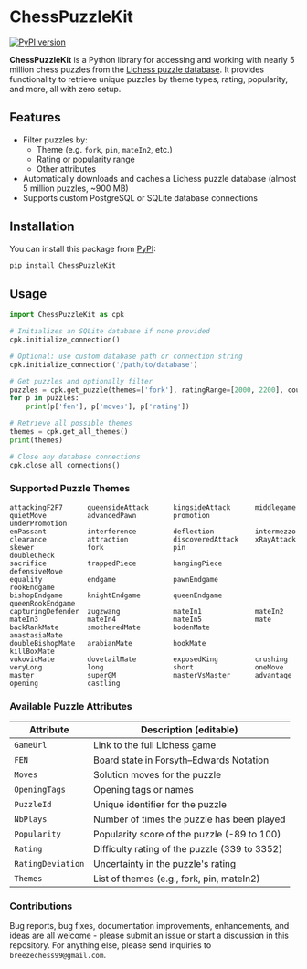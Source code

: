 # ChessPuzzleKit
[![PyPI version](https://img.shields.io/pypi/v/ChessPuzzleKit.svg)](https://pypi.org/project/ChessPuzzleKit/)

**ChessPuzzleKit** is a Python library for accessing and working with nearly 5 million chess puzzles from the [Lichess puzzle database](https://database.lichess.org/#puzzles). It provides functionality to retrieve unique puzzles by theme types, rating, popularity, and more, all with zero setup.

## Features

- Filter puzzles by:
  - Theme (e.g. `fork`, `pin`, `mateIn2`, etc.)
  - Rating or popularity range
  - Other attributes
- Automatically downloads and caches a Lichess puzzle database (almost 5 million puzzles, ~900 MB)
- Supports custom PostgreSQL or SQLite database connections

## Installation
You can install this package from [PyPI](https://pypi.org/project/ChessPuzzleKit/):
```bash
pip install ChessPuzzleKit
```

## Usage
```py
import ChessPuzzleKit as cpk

# Initializes an SQLite database if none provided
cpk.initialize_connection()

# Optional: use custom database path or connection string
cpk.initialize_connection('/path/to/database')

# Get puzzles and optionally filter
puzzles = cpk.get_puzzle(themes=['fork'], ratingRange=[2000, 2200], count=3)
for p in puzzles:
    print(p['fen'], p['moves'], p['rating'])

# Retrieve all possible themes
themes = cpk.get_all_themes()
print(themes)

# Close any database connections
cpk.close_all_connections()
```

### Supported Puzzle Themes

```text
attackingF2F7      queensideAttack      kingsideAttack      middlegame
quietMove          advancedPawn         promotion           underPromotion
enPassant          interference         deflection          intermezzo
clearance          attraction           discoveredAttack    xRayAttack
skewer             fork                 pin                 doubleCheck
sacrifice          trappedPiece         hangingPiece        defensiveMove
equality           endgame              pawnEndgame         rookEndgame
bishopEndgame      knightEndgame        queenEndgame        queenRookEndgame
capturingDefender  zugzwang             mateIn1             mateIn2
mateIn3            mateIn4              mateIn5             mate
backRankMate       smotheredMate        bodenMate           anastasiaMate
doubleBishopMate   arabianMate          hookMate            killBoxMate
vukovicMate        dovetailMate         exposedKing         crushing
veryLong           long                 short               oneMove
master             superGM              masterVsMaster      advantage
opening            castling
```

### Available Puzzle Attributes

| Attribute         | Description (editable)                              |
|------------------|------------------------------------------------------|
| `GameUrl`         | Link to the full Lichess game                       |
| `FEN`             | Board state in Forsyth–Edwards Notation             |
| `Moves`           | Solution moves for the puzzle                       |
| `OpeningTags`     | Opening tags or names                               |
| `PuzzleId`        | Unique identifier for the puzzle                    |
| `NbPlays`         | Number of times the puzzle has been played          |
| `Popularity`      | Popularity score of the puzzle (-89 to 100)         |
| `Rating`          | Difficulty rating of the puzzle (339 to 3352)       |
| `RatingDeviation` | Uncertainty in the puzzle's rating                  |
| `Themes`          | List of themes (e.g., fork, pin, mateIn2)           |

### Contributions
Bug reports, bug fixes, documentation improvements, enhancements, and ideas are all welcome - please submit an issue or start a discussion in this repository. For anything else, please send inquiries to `breezechess99@gmail.com`.
